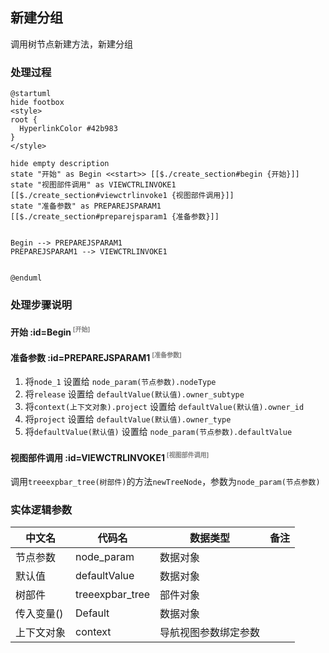 ## 新建分组 <!-- {docsify-ignore-all} -->

   调用树节点新建方法，新建分组

### 处理过程

```plantuml
@startuml
hide footbox
<style>
root {
  HyperlinkColor #42b983
}
</style>

hide empty description
state "开始" as Begin <<start>> [[$./create_section#begin {开始}]]
state "视图部件调用" as VIEWCTRLINVOKE1  [[$./create_section#viewctrlinvoke1 {视图部件调用}]]
state "准备参数" as PREPAREJSPARAM1  [[$./create_section#preparejsparam1 {准备参数}]]


Begin --> PREPAREJSPARAM1
PREPAREJSPARAM1 --> VIEWCTRLINVOKE1


@enduml
```


### 处理步骤说明

#### 开始 :id=Begin<sup class="footnote-symbol"> <font color=gray size=1>[开始]</font></sup>




#### 准备参数 :id=PREPAREJSPARAM1<sup class="footnote-symbol"> <font color=gray size=1>[准备参数]</font></sup>



1. 将`node_1` 设置给  `node_param(节点参数).nodeType`
2. 将`release` 设置给  `defaultValue(默认值).owner_subtype`
3. 将`context(上下文对象).project` 设置给  `defaultValue(默认值).owner_id`
4. 将`project` 设置给  `defaultValue(默认值).owner_type`
5. 将`defaultValue(默认值)` 设置给  `node_param(节点参数).defaultValue`

#### 视图部件调用 :id=VIEWCTRLINVOKE1<sup class="footnote-symbol"> <font color=gray size=1>[视图部件调用]</font></sup>



调用`treeexpbar_tree(树部件)`的方法`newTreeNode`，参数为`node_param(节点参数)`


### 实体逻辑参数

|    中文名   |    代码名    |  数据类型      |备注 |
| --------| --------| --------  | --------   |
|节点参数|node_param|数据对象||
|默认值|defaultValue|数据对象||
|树部件|treeexpbar_tree|部件对象||
|传入变量(<i class="fa fa-check"/></i>)|Default|数据对象||
|上下文对象|context|导航视图参数绑定参数||
